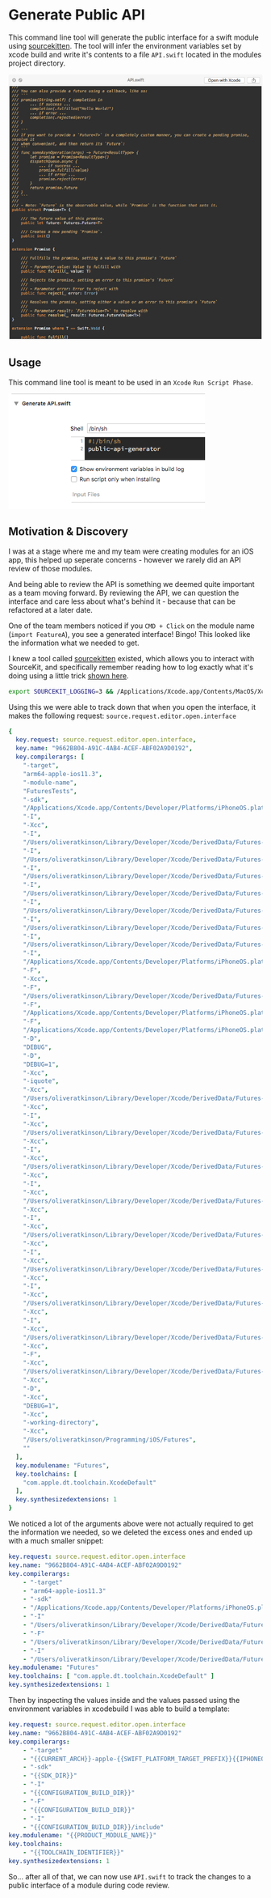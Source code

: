 # Generate Public API

This command line tool will generate the public interface for a swift module using [sourcekitten](https://github.com/jpsim/SourceKitten). The tool will infer the environment variables set by xcode build and write it's contents to a file `API.swift` located in the modules project directory.

![screenshot](Screenshots/generated_api_swift.jpg)

## Usage

This command line tool is meant to be used in an `Xcode` `Run Script Phase`.

![screenshot](Screenshots/xcode_run_script_phase.jpg)

## Motivation & Discovery

I was at a stage where me and my team were creating modules for an iOS app, this helped up seperate concerns - however we rarely did an API review of those modules. 

And being able to review the API is something we deemed quite important as a team moving forward. By reviewing the API, we can question the interface and care less about what's behind it - because that can be refactored at a later date.

One of the team members noticed if you `CMD + Click` on the module name (`import FeatureA`), you see a generated interface! Bingo! This looked like the information what we needed to get. 

I knew a tool called [sourcekitten](https://github.com/jpsim/SourceKitten) existed, which allows you to interact with SourceKit, and specifically remember reading how to log exactly what it's doing using a little trick [shown here](https://www.jpsim.com/uncovering-sourcekit/).

```bash
export SOURCEKIT_LOGGING=3 && /Applications/Xcode.app/Contents/MacOS/Xcode
```

Using this we were able to track down that when you open the interface, it makes the following request: `source.request.editor.open.interface`

```yaml
{
  key.request: source.request.editor.open.interface,
  key.name: "9662B804-A91C-4AB4-ACEF-ABF02A9D0192",
  key.compilerargs: [
    "-target",
    "arm64-apple-ios11.3",
    "-module-name",
    "FuturesTests",
    "-sdk",
    "/Applications/Xcode.app/Contents/Developer/Platforms/iPhoneOS.platform/Developer/SDKs/iPhoneOS11.4.sdk",
    "-I",
    "-Xcc",
    "-I",
    "/Users/oliveratkinson/Library/Developer/Xcode/DerivedData/Futures-gieuezrbbfehmphisgvebirbwkml/Build/Products/Debug-iphoneos",
    "-I",
    "/Users/oliveratkinson/Library/Developer/Xcode/DerivedData/Futures-gieuezrbbfehmphisgvebirbwkml/Build/Intermediates.noindex/Futures.build/Debug-iphoneos/FuturesTests.build/swift-overrides.hmap",
    "-I",
    "/Users/oliveratkinson/Library/Developer/Xcode/DerivedData/Futures-gieuezrbbfehmphisgvebirbwkml/Build/Intermediates.noindex/Futures.build/Debug-iphoneos/FuturesTests.build/FuturesTests-own-target-headers.hmap",
    "-I",
    "/Users/oliveratkinson/Library/Developer/Xcode/DerivedData/Futures-gieuezrbbfehmphisgvebirbwkml/Build/Intermediates.noindex/Futures.build/Debug-iphoneos/FuturesTests.build/FuturesTests-all-target-headers.hmap",
    "-I",
    "/Users/oliveratkinson/Library/Developer/Xcode/DerivedData/Futures-gieuezrbbfehmphisgvebirbwkml/Build/Products/Debug-iphoneos/include",
    "-I",
    "/Users/oliveratkinson/Library/Developer/Xcode/DerivedData/Futures-gieuezrbbfehmphisgvebirbwkml/Build/Intermediates.noindex/Futures.build/Debug-iphoneos/FuturesTests.build/DerivedSources/arm64",
    "-I",
    "/Users/oliveratkinson/Library/Developer/Xcode/DerivedData/Futures-gieuezrbbfehmphisgvebirbwkml/Build/Intermediates.noindex/Futures.build/Debug-iphoneos/FuturesTests.build/DerivedSources",
    "-I",
    "/Applications/Xcode.app/Contents/Developer/Platforms/iPhoneOS.platform/Developer/SDKs/iPhoneOS11.4.sdk/usr/local/include",
    "-F",
    "-Xcc",
    "-F",
    "/Users/oliveratkinson/Library/Developer/Xcode/DerivedData/Futures-gieuezrbbfehmphisgvebirbwkml/Build/Products/Debug-iphoneos",
    "-F",
    "/Applications/Xcode.app/Contents/Developer/Platforms/iPhoneOS.platform/Developer/Library/Frameworks",
    "-F",
    "/Applications/Xcode.app/Contents/Developer/Platforms/iPhoneOS.platform/Developer/SDKs/iPhoneOS11.4.sdk/System/Library/PrivateFrameworks",
    "-D",
    "DEBUG",
    "-D",
    "DEBUG=1",
    "-Xcc",
    "-iquote",
    "-Xcc",
    "/Users/oliveratkinson/Library/Developer/Xcode/DerivedData/Futures-gieuezrbbfehmphisgvebirbwkml/Build/Intermediates.noindex/Futures.build/Debug-iphoneos/FuturesTests.build/FuturesTests-generated-files.hmap /Users/oliveratkinson/Library/Developer/Xcode/DerivedData/Futures-gieuezrbbfehmphisgvebirbwkml/Build/Intermediates.noindex/Futures.build/Debug-iphoneos/FuturesTests.build/FuturesTests-project-headers.hmap",
    "-Xcc",
    "-I",
    "-Xcc",
    "/Users/oliveratkinson/Library/Developer/Xcode/DerivedData/Futures-gieuezrbbfehmphisgvebirbwkml/Build/Products/Debug-iphoneos",
    "-Xcc",
    "-I",
    "-Xcc",
    "/Users/oliveratkinson/Library/Developer/Xcode/DerivedData/Futures-gieuezrbbfehmphisgvebirbwkml/Build/Intermediates.noindex/Futures.build/Debug-iphoneos/FuturesTests.build/swift-overrides.hmap",
    "-Xcc",
    "-I",
    "-Xcc",
    "/Users/oliveratkinson/Library/Developer/Xcode/DerivedData/Futures-gieuezrbbfehmphisgvebirbwkml/Build/Intermediates.noindex/Futures.build/Debug-iphoneos/FuturesTests.build/FuturesTests-own-target-headers.hmap",
    "-Xcc",
    "-I",
    "-Xcc",
    "/Users/oliveratkinson/Library/Developer/Xcode/DerivedData/Futures-gieuezrbbfehmphisgvebirbwkml/Build/Intermediates.noindex/Futures.build/Debug-iphoneos/FuturesTests.build/FuturesTests-all-target-headers.hmap",
    "-Xcc",
    "-I",
    "-Xcc",
    "/Users/oliveratkinson/Library/Developer/Xcode/DerivedData/Futures-gieuezrbbfehmphisgvebirbwkml/Build/Products/Debug-iphoneos/include",
    "-Xcc",
    "-I",
    "-Xcc",
    "/Users/oliveratkinson/Library/Developer/Xcode/DerivedData/Futures-gieuezrbbfehmphisgvebirbwkml/Build/Intermediates.noindex/Futures.build/Debug-iphoneos/FuturesTests.build/DerivedSources/arm64",
    "-Xcc",
    "-I",
    "-Xcc",
    "/Users/oliveratkinson/Library/Developer/Xcode/DerivedData/Futures-gieuezrbbfehmphisgvebirbwkml/Build/Intermediates.noindex/Futures.build/Debug-iphoneos/FuturesTests.build/DerivedSources",
    "-Xcc",
    "-F",
    "-Xcc",
    "/Users/oliveratkinson/Library/Developer/Xcode/DerivedData/Futures-gieuezrbbfehmphisgvebirbwkml/Build/Products/Debug-iphoneos",
    "-Xcc",
    "-D",
    "-Xcc",
    "DEBUG=1",
    "-Xcc",
    "-working-directory",
    "-Xcc",
    "/Users/oliveratkinson/Programming/iOS/Futures",
    ""
  ],
  key.modulename: "Futures",
  key.toolchains: [
    "com.apple.dt.toolchain.XcodeDefault"
  ],
  key.synthesizedextensions: 1
}
```

We noticed a lot of the arguments above were not actually required to get the information we needed, so we deleted the excess ones and ended up with a much smaller snippet:

```yaml
key.request: source.request.editor.open.interface
key.name: "9662B804-A91C-4AB4-ACEF-ABF02A9D0192"
key.compilerargs:
    - "-target"
    - "arm64-apple-ios11.3"
    - "-sdk"
    - "/Applications/Xcode.app/Contents/Developer/Platforms/iPhoneOS.platform/Developer/SDKs/iPhoneOS11.4.sdk"
    - "-I"
    - "/Users/oliveratkinson/Library/Developer/Xcode/DerivedData/Futures-gieuezrbbfehmphisgvebirbwkml/Build/Products/Debug-iphoneos"
    - "-F"
    - "/Users/oliveratkinson/Library/Developer/Xcode/DerivedData/Futures-gieuezrbbfehmphisgvebirbwkml/Build/Products/Debug-iphoneos"
    - "-I"
    - "/Users/oliveratkinson/Library/Developer/Xcode/DerivedData/Futures-gieuezrbbfehmphisgvebirbwkml/Build/Products/Debug-iphoneos/include"
key.modulename: "Futures"
key.toolchains: [ "com.apple.dt.toolchain.XcodeDefault" ]
key.synthesizedextensions: 1
```

Then by inspecting the values inside and the values passed using the environment variables in xcodebuild I was able to build a template:

```yaml
key.request: source.request.editor.open.interface
key.name: "9662B804-A91C-4AB4-ACEF-ABF02A9D0192"
key.compilerargs:
    - "-target"
    - "{{CURRENT_ARCH}}-apple-{{SWIFT_PLATFORM_TARGET_PREFIX}}{{IPHONEOS_DEPLOYMENT_TARGET or MACOSX_DEPLOYMENT_TARGET}}"
    - "-sdk"
    - "{{SDK_DIR}}"
    - "-I"
    - "{{CONFIGURATION_BUILD_DIR}}"
    - "-F"
    - "{{CONFIGURATION_BUILD_DIR}}"
    - "-I"
    - "{{CONFIGURATION_BUILD_DIR}}/include"
key.modulename: "{{PRODUCT_MODULE_NAME}}"
key.toolchains:
    - "{{TOOLCHAIN_IDENTIFIER}}"
key.synthesizedextensions: 1
```

So... after all of that, we can now use `API.swift` to track the changes to a public interface of a module during code review.
